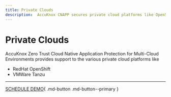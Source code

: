 ```yaml
---
title: Private Clouds
description:  AccuKnox CNAPP secures private cloud platforms like OpenShift and Tanzu, ensuring consistent protection and compliance.
---
```


# Private Clouds

AccuKnox  Zero Trust Cloud Native Application Protection for Multi-Cloud Environments provides support to the various private cloud platforms like

+ RedHat OpenShift
+ VMWare Tanzu

- - -
[SCHEDULE DEMO](https://www.accuknox.com/contact-us){ .md-button .md-button--primary }